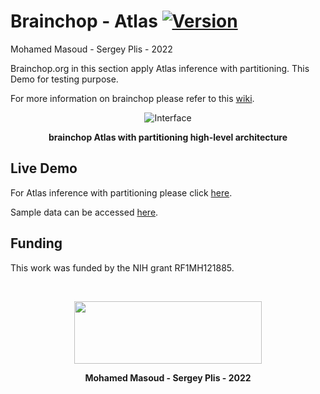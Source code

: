 # Brainchop - Atlas  [![Version](https://img.shields.io/badge/Version-1.0.0-brightgreen)]()
Mohamed Masoud - Sergey Plis - 2022


Brainchop.org in this section apply Atlas inference with partitioning. This Demo for testing purpose.

    
 For more information on brainchop please refer to this [wiki](https://github.com/neuroneural/brainchop/wiki).

<div align="center">

![Interface](https://github.com/neuroneural/brainchop/blob/master/style/brainchop_Arch.png)

**brainchop Atlas with partitioning high-level architecture**
</div>



## Live Demo

For Atlas inference with partitioning please click  [here](https://neuroneural.github.io/brainchop/Atlas).

Sample data can be accessed [here](https://drive.google.com/file/d/10KlnB4ykh_4WG5OmYt0m9BBSfeFCOcPT/view?usp=sharing).

## Funding

This work was funded by the NIH grant RF1MH121885.

<br />
<div align="center">

<img src='https://github.com/neuroneural/brainchop/blob/master/style/TReNDS_logo.jpg' width='300' height='100'></img>

**Mohamed Masoud - Sergey Plis - 2022**
</div>
